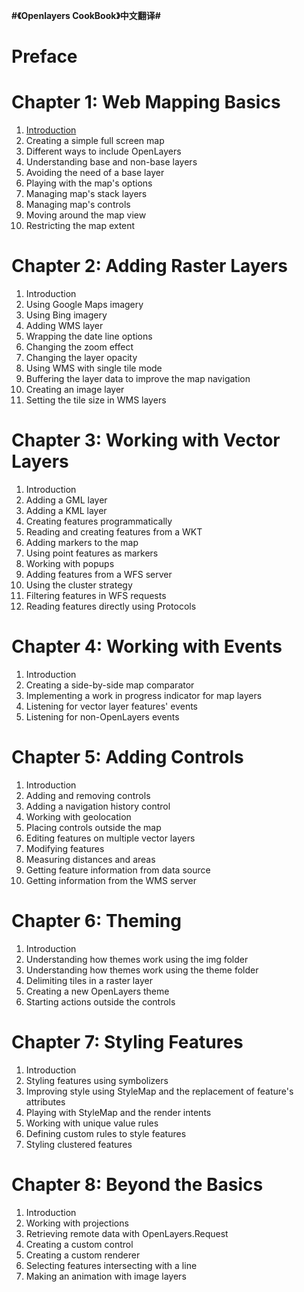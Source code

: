 **#《Openlayers CookBook》中文翻译#**

# Preface #

# Chapter 1: Web Mapping Basics #

1. [Introduction](http://gaodaojing.com/post/openlayers-cookbook-chapter-1-1)
2. Creating a simple full screen map
3. Different ways to include OpenLayers
4. Understanding base and non-base layers
5. Avoiding the need of a base layer
6. Playing with the map's options
7. Managing map's stack layers
8. Managing map's controls
9. Moving around the map view
10. Restricting the map extent

# Chapter 2: Adding Raster Layers #
1. Introduction
2. Using Google Maps imagery
3. Using Bing imagery
4. Adding WMS layer
5. Wrapping the date line options
6. Changing the zoom effect
7. Changing the layer opacity
8. Using WMS with single tile mode
9. Buffering the layer data to improve the map navigation
10. Creating an image layer
11. Setting the tile size in WMS layers

# Chapter 3: Working with Vector Layers #
1. Introduction
2. Adding a GML layer
3. Adding a KML layer
4. Creating features programmatically
5. Reading and creating features from a WKT
6. Adding markers to the map
7. Using point features as markers
8. Working with popups
9. Adding features from a WFS server
10. Using the cluster strategy
11. Filtering features in WFS requests
12. Reading features directly using Protocols

# Chapter 4: Working with Events #
1. Introduction
2. Creating a side-by-side map comparator
3. Implementing a work in progress indicator for map layers
4. Listening for vector layer features' events
5. Listening for non-OpenLayers events

# Chapter 5: Adding Controls #
1. Introduction
2. Adding and removing controls
3. Adding a navigation history control
4. Working with geolocation
5. Placing controls outside the map
6. Editing features on multiple vector layers
7. Modifying features
8. Measuring distances and areas
9. Getting feature information from data source
10. Getting information from the WMS server

# Chapter 6: Theming #
1. Introduction
2. Understanding how themes work using the img folder
3. Understanding how themes work using the theme folder
4. Delimiting tiles in a raster layer
5. Creating a new OpenLayers theme
6. Starting actions outside the controls

# Chapter 7: Styling Features #
1. Introduction
2. Styling features using symbolizers
3. Improving style using StyleMap and the replacement of feature's attributes
4. Playing with StyleMap and the render intents
5. Working with unique value rules
6. Defining custom rules to style features
7. Styling clustered features

# Chapter 8: Beyond the Basics #
1. Introduction
2. Working with projections
3. Retrieving remote data with OpenLayers.Request
4. Creating a custom control
5. Creating a custom renderer
6. Selecting features intersecting with a line
7. Making an animation with image layers

